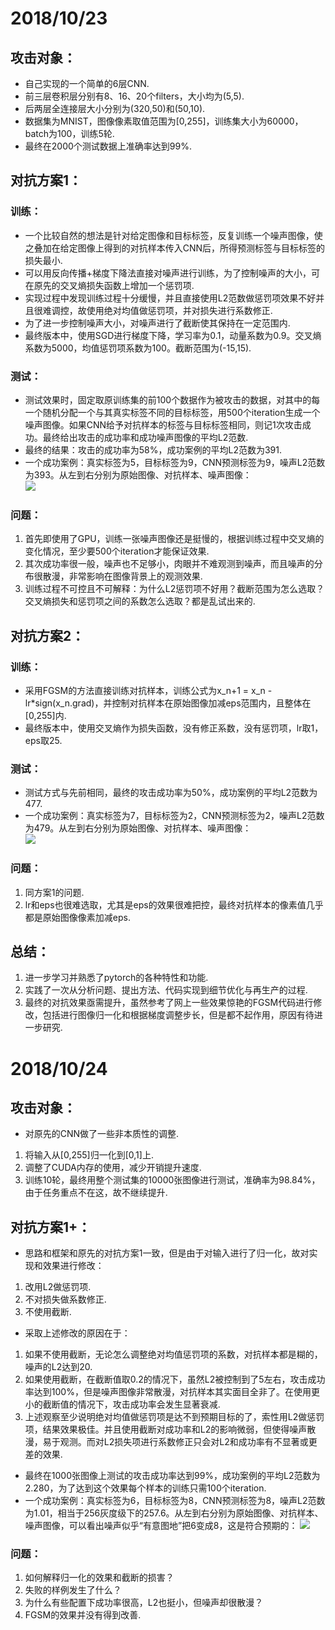 # 2018/10/23
## 攻击对象：
* 自己实现的一个简单的6层CNN.
* 前三层卷积层分别有8、16、20个filters，大小均为(5,5).  
* 后两层全连接层大小分别为(320,50)和(50,10).
* 数据集为MNIST，图像像素取值范围为[0,255]，训练集大小为60000，batch为100，训练5轮.
* 最终在2000个测试数据上准确率达到99%.

## 对抗方案1：
### 训练：
* 一个比较自然的想法是针对给定图像和目标标签，反复训练一个噪声图像，使之叠加在给定图像上得到的对抗样本传入CNN后，所得预测标签与目标标签的损失最小.
* 可以用反向传播+梯度下降法直接对噪声进行训练，为了控制噪声的大小，可在原先的交叉熵损失函数上增加一个惩罚项.
* 实现过程中发现训练过程十分缓慢，并且直接使用L2范数做惩罚项效果不好并且很难调控，故使用绝对均值做惩罚项，并对损失进行系数修正.
* 为了进一步控制噪声大小，对噪声进行了截断使其保持在一定范围内.
* 最终版本中，使用SGD进行梯度下降，学习率为0.1，动量系数为0.9。交叉熵系数为5000，均值惩罚项系数为100。截断范围为(-15,15).
### 测试：
* 测试效果时，固定取原训练集的前100个数据作为被攻击的数据，对其中的每一个随机分配一个与其真实标签不同的目标标签，用500个iteration生成一个噪声图像。如果CNN给予对抗样本的标签与目标标签相同，则记1次攻击成功。最终给出攻击的成功率和成功噪声图像的平均L2范数.
* 最终的结果：攻击的成功率为58%，成功案例的平均L2范数为391.
* 一个成功案例：真实标签为5，目标标签为9，CNN预测标签为9，噪声L2范数为393。从左到右分别为原始图像、对抗样本、噪声图像：  
![](https://raw.githubusercontent.com/Cei1ing/AIClub2018_CV/master/Adversarial%20Examples/adversarial_v1.JPG)  
### 问题：
1. 首先即使用了GPU，训练一张噪声图像还是挺慢的，根据训练过程中交叉熵的变化情况，至少要500个iteration才能保证效果.
2. 其次成功率很一般，噪声也不足够小，肉眼并不难观测到噪声，而且噪声的分布很散漫，非常影响在图像背景上的观测效果.
3. 训练过程不可控且不可解释：为什么L2惩罚项不好用？截断范围为怎么选取？交叉熵损失和惩罚项之间的系数怎么选取？都是乱试出来的.

## 对抗方案2：
### 训练：
* 采用FGSM的方法直接训练对抗样本，训练公式为x_n+1 = x_n - lr\*sign(x_n.grad)，并控制对抗样本在原始图像加减eps范围内，且整体在[0,255]内.
* 最终版本中，使用交叉熵作为损失函数，没有修正系数，没有惩罚项，lr取1，eps取25.
### 测试：
* 测试方式与先前相同，最终的攻击成功率为50%，成功案例的平均L2范数为477.
* 一个成功案例：真实标签为7，目标标签为2，CNN预测标签为2，噪声L2范数为479。从左到右分别为原始图像、对抗样本、噪声图像：  
![](https://raw.githubusercontent.com/Cei1ing/AIClub2018_CV/master/Adversarial%20Examples/adversarial_v2.JPG)  
### 问题：
1. 同方案1的问题.
2. lr和eps也很难选取，尤其是eps的效果很难把控，最终对抗样本的像素值几乎都是原始图像像素加减eps.

## 总结：
1. 进一步学习并熟悉了pytorch的各种特性和功能.
2. 实践了一次从分析问题、提出方法、代码实现到细节优化与再生产的过程.
3. 最终的对抗效果亟需提升，虽然参考了网上一些效果惊艳的FGSM代码进行修改，包括进行图像归一化和根据梯度调整步长，但是都不起作用，原因有待进一步研究.

# 2018/10/24
## 攻击对象：
* 对原先的CNN做了一些非本质性的调整.
1. 将输入从[0,255]归一化到[0,1]上.
2. 调整了CUDA内存的使用，减少开销提升速度.
3. 训练10轮，最终用整个测试集的10000张图像进行测试，准确率为98.84%，由于任务重点不在这，故不继续提升.

## 对抗方案1+：
* 思路和框架和原先的对抗方案1一致，但是由于对输入进行了归一化，故对实现和效果进行修改：
1. 改用L2做惩罚项.
2. 不对损失做系数修正.
3. 不使用截断.
* 采取上述修改的原因在于：
1. 如果不使用截断，无论怎么调整绝对均值惩罚项的系数，对抗样本都是糊的，噪声的L2达到20.
2. 如果使用截断，在截断值取0.2的情况下，虽然L2被控制到了5左右，攻击成功率达到100%，但是噪声图像非常散漫，对抗样本其实面目全非了。在使用更小的截断值的情况下，攻击成功率会发生显著衰减.
3. 上述观察至少说明绝对均值做惩罚项是达不到预期目标的了，索性用L2做惩罚项，结果效果极佳。并且使用截断对成功率和L2的影响微弱，但使得噪声散漫，易于观测。而对L2损失项进行系数修正只会对L2和成功率有不显著或更差的效果.
* 最终在1000张图像上测试的攻击成功率达到99%，成功案例的平均L2范数为2.280，为了达到这个效果每个样本的训练只需100个iteration.
* 一个成功案例：真实标签为6，目标标签为8，CNN预测标签为8，噪声L2范数为1.01，相当于256灰度级下的257.6。从左到右分别为原始图像、对抗样本、噪声图像，可以看出噪声似乎“有意图地”把6变成8，这是符合预期的：
![](https://raw.githubusercontent.com/Cei1ing/AIClub2018_CV/master/Adversarial%20Examples/adversarial_v3.jpg)  

### 问题：
1. 如何解释归一化的效果和截断的损害？
2. 失败的样例发生了什么？
3. 为什么有些配置下成功率很高，L2也挺小，但噪声却很散漫？
2. FGSM的效果并没有得到改善.

